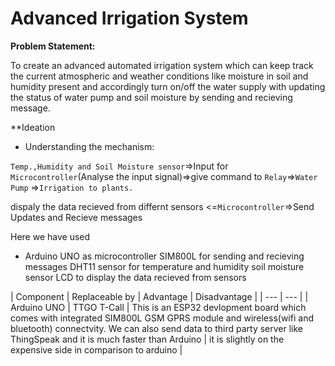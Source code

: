 # **Advanced Irrigation System**

**Problem Statement:**

To create an advanced automated irrigation system which can keep track the current atmospheric and weather conditions like moisture in soil and humidity present and accordingly turn on/off the water supply with updating the status of water pump and soil moisture by sending and recieving message.

**Ideation

- Understanding the mechanism: 

`Temp.,Humidity and Soil Moisture sensor`=>Input for `Microcontroller`(Analyse the input signal)=>give command to `Relay`=>`Water Pump` 
=>`Irrigation to plants.`

dispaly the data recieved from differnt sensors <=`Microcontroller`=>Send Updates and Recieve messages

Here we have used
- Arduino UNO as microcontroller
  SIM800L for sending and recieving messages
  DHT11 sensor for temperature and humidity 
  soil moisture sensor
  LCD to display the data recieved from sensors
  
| Component | Replaceable by | Advantage | Disadvantage |
| --- | --- |
| Arduino UNO | TTGO T-Call | This is an ESP32 devlopment board which comes with integrated SIM800L GSM GPRS module and wireless(wifi and bluetooth) connectvity. We can also send data to third party server like ThingSpeak and it is much faster than Arduino | it is slightly on the expensive side in comparison to arduino |







